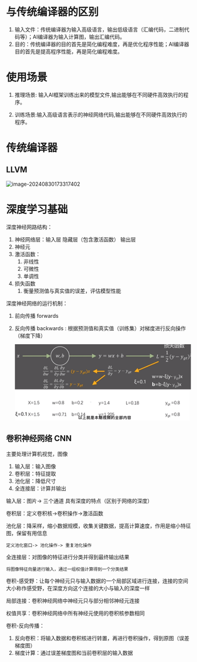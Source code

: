 # 与传统编译器的区别

1. 输入文件：传统编译器为输入高级语言，输出低级语言（汇编代码，二进制代码等）；AI编译器为输入计算图，输出汇编代码。
2. 目的：传统编译器的目的首先是简化编程难度，再是优化程序性能；AI编译器目的首先是提高程序性能，再是简化编程难度。



# 使用场景

1. 推理场景: 输入AI框架训练出来的模型文件,输出能够在不同硬件高效执行的程序。

2. 训练场景:输入高级语言表示的神经网络代码,输出能够在不同硬件高效执行的程序。

# 传统编译器

## LLVM



![image-20240830173317402](C:\Users\NanQin\AppData\Roaming\Typora\typora-user-images\image-20240830173317402.png)


# 深度学习基础

深度神经网路结构：
1. 神经网络层：输入层 隐藏层（包含激活函数） 输出层
2. 神经元
3. 激活函数：
   1. 非线性
   2. 可微性 
   3. 单调性
4. 损失函数
   1. 衡量预测值与真实值的误差，评估模型性能 

深度神经网络的运行机制：
1. 前向传播 forwards
2. 反向传播 backwards : 根据预测值和真实值（训练集）对梯度进行反向操作（梯度下降）
   
   ![alt text](image/backwards.png)

## 卷积神经网络 CNN

主要处理计算机视觉，图像

1. 输入层：输入图像
2. 卷积层：特征提取
3. 池化层：降低尺寸
4. 全连接层：计算并输出

输入层：图片-> 三个通道 具有深度的特点（区别于网络的深度）

卷积层：定义卷积核->卷积操作->激活函数

池化层：降采样，缩小数据规模，收集关键数据，提高计算速度，作用是缩小特征图，保留有用信息

    定义池化窗口-> 池化操作-> 重复池化操作

全连接层：对图像的特征进行分类并得到最终输出结果

    将图像特征向量进行输入，通过一组权值计算得到一个分类结果

卷积-感受野：让每个神经元只与输入数据的一个局部区域进行连接，连接的空间大小称作感受野，在深度方向这个连接的大小与输入的深度一样

局部连接：卷积神经网络中神经元只与部分相邻神经元连接

权值共享：卷积神经网络中所有神经元使用的卷积核参数相同

卷积-反向传播：
1. 反向卷积：将输入数据和卷积核进行转置，再进行卷积操作，得到原图（误差梯度图）
2. 梯度计算：通过误差梯度图和当前卷积层的输入数据